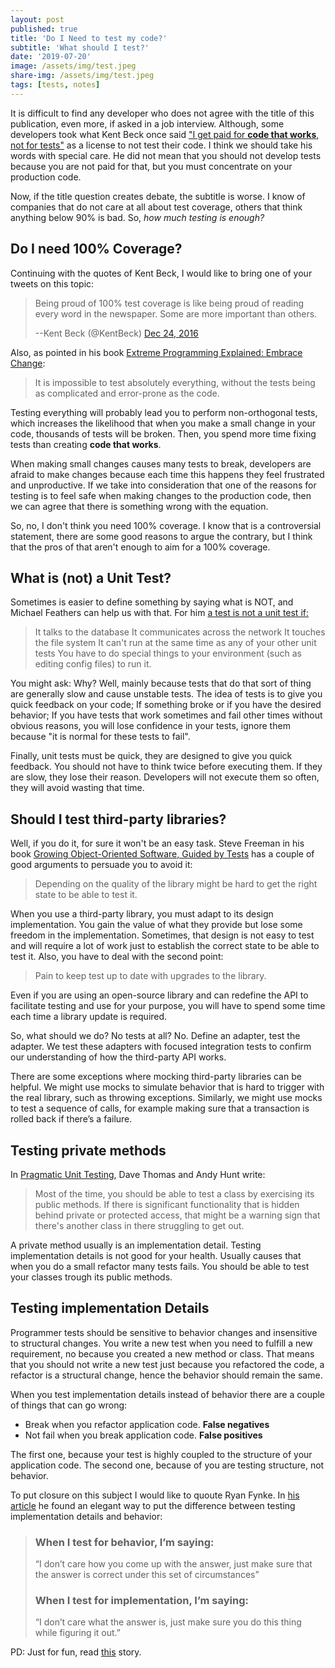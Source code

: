 ```yaml
---
layout: post
published: true
title: 'Do I Need to test my code?'
subtitle: 'What should I test?'
date: '2019-07-20'
image: /assets/img/test.jpeg
share-img: /assets/img/test.jpeg
tags: [tests, notes]
---
```


It is difficult to find any developer who does not agree with the title of this publication, even more, if asked in a job interview. Although, some developers took what Kent Beck once said ["I get paid for **code that works**, not for tests"](https://stackoverflow.com/questions/153234/how-deep-are-your-unit-tests/153565#153565) as a license to not test their code. I think we should take his words with special care. He did not mean that you should not develop tests because you are not paid for that, but you must concentrate on your production code.

Now, if the title question creates debate, the subtitle is worse.  I know of companies that do not care at all about test coverage, others that think anything below 90% is bad. So, *how much testing is enough?*

## Do I need 100% Coverage?

Continuing with the quotes of Kent Beck, I would like to bring one of your tweets on this topic:

> Being proud of 100% test coverage is like being proud of reading every word in the newspaper. Some are more important than others.
>
> --Kent Beck (@KentBeck) [Dec 24, 2016](https://twitter.com/kentbeck/status/812703192437981184)

Also, as pointed in his book [Extreme Programming Explained: Embrace Change](https://www.amazon.com/dp/0201616416/):

> It is impossible to test absolutely everything, without the tests being as complicated and error-prone as the code.

Testing everything will probably lead you to perform non-orthogonal tests, which increases the likelihood that when you make a small change in your code, thousands of tests will be broken. Then, you spend more time fixing tests than creating **code that works**.

When making small changes causes many tests to break, developers are afraid to make changes because each time this happens they feel frustrated and unproductive. If we take into consideration that one of the reasons for testing is to feel safe when making changes to the production code, then we can agree that there is something wrong with the equation.

So, no, I don't think you need 100% coverage. I know that is a controversial statement, there are some good reasons to argue the contrary, but I think that the pros of that aren't enough to aim for a 100% coverage.

## What is (not) a Unit Test?

Sometimes is easier to define something by saying what is NOT, and Michael Feathers can help us with that. For him [a test is not a unit test if:](https://www.artima.com/weblogs/viewpost.jsp?thread=126923)

> It talks to the database
> It communicates across the network
> It touches the file system
> It can't run at the same time as any of your other unit tests
> You have to do special things to your environment (such as editing config files) to run it.

You might ask: Why? Well, mainly because tests that do that sort of thing are generally slow and cause unstable tests. The idea of tests is to give you quick feedback on your code; If something broke or if you have the desired behavior; If you have tests that work sometimes and fail other times without obvious reasons, you will lose confidence in your tests, ignore them because "it is normal for these tests to fail".

Finally, unit tests must be quick, they are designed to give you quick feedback. You should not have to think twice before executing them. If they are slow, they lose their reason. Developers will not execute them so often, they will avoid wasting that time.

## Should I test third-party libraries?

Well, if you do it, for sure it won't be an easy task. Steve Freeman in his book [Growing Object-Oriented Software, Guided by Tests](https://www.amazon.es/Growing-Object-Oriented-Software-Guided-Signature/dp/0321503627) has a couple of good arguments to persuade you to avoid it:

> Depending on the quality of the library might be hard to get the right state to be able to test it.

When you use a third-party library, you must adapt to its design implementation. You gain the value of what they provide but lose some freedom in the implementation. Sometimes, that design is not easy to test and will require a lot of work just to establish the correct state to be able to test it. Also, you have to deal with the second point:

> Pain to keep test up to date with upgrades to the library.

Even if you are using an open-source library and can redefine the API to facilitate testing and use for your purpose, you will have to spend some time each time a library update is required.

So, what should we do? No tests at all? No. Define an adapter, test the adapter. We test these adapters with focused integration tests to confirm our understanding of how the third-party API works.

There are some exceptions where mocking third-party libraries can be helpful. We might use mocks to simulate behavior that is hard to trigger with the real library, such as throwing exceptions. Similarly, we might use mocks to test a sequence of calls, for example making sure that a transaction is rolled back if there’s a failure.

## Testing private methods

In [Pragmatic Unit Testing](https://www.amazon.es/Pragmatic-Unit-Testing-Junit-Programmers/dp/0974514012), Dave Thomas and Andy Hunt write:

> Most of the time, you should be able to test a class by exercising its public methods. If there is significant functionality that is hidden behind private or protected access, that might be a warning sign that there's another class in there struggling to get out.

A private method usually is an implementation detail. Testing implementation details is not good for your health. Usually causes that when you do a small refactor many tests fails. You should be able to test your classes trough its public methods.

## Testing implementation Details

Programmer tests should be sensitive to behavior changes and insensitive to structural changes. You write a new test when you need to fulfill a new requirement, no because you created a new method or class. That means that you should not write a new test just because you refactored the code, a refactor is a structural change, hence the behavior should remain the same.

When you test implementation details instead of behavior there are a couple of things that can go wrong:

*  Break when you refactor application code.  **False negatives**
*  Not fail when you break application code.  **False positives**

The first one, because your test is highly coupled to the structure of your application code. The second one, because of you are testing structure, not behavior.
 
To put closure on this subject I would like to quoute Ryan Fynke. In [his article](https://teamgaslight.com/blog/testing-behavior-vs-testing-implementation) he found an elegant way to put the difference between testing implementation details and behavior:

>### When I test for behavior, I’m saying:
>“I don’t care how you come up with the answer, just make sure that the answer is correct under this set of circumstances”
>### When I test for implementation, I’m saying:
>“I don’t care what the answer is, just make sure you do this thing while figuring it out.”

PD: Just for fun, read [this](http://edw519.posthaven.com/it-takes-6-days-to-change-1-line-of-code) story.